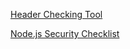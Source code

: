 [Header Checking Tool](http://cyh.herokuapp.com/cyh)

[Node.js Security Checklist](https://blog.risingstack.com/node-js-security-checklist/)
